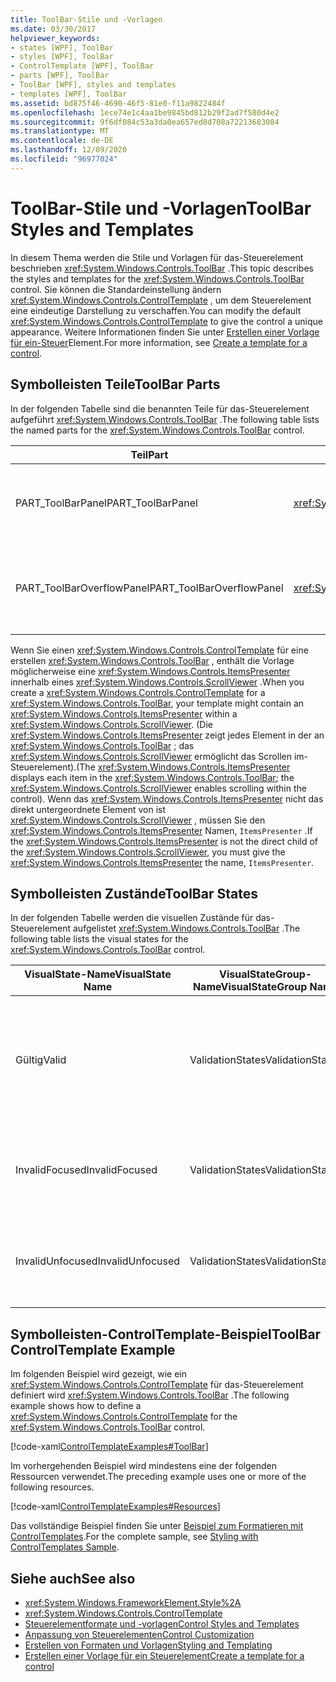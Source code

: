 ```yaml
---
title: ToolBar-Stile und -Vorlagen
ms.date: 03/30/2017
helpviewer_keywords:
- states [WPF], ToolBar
- styles [WPF], ToolBar
- ControlTemplate [WPF], ToolBar
- parts [WPF], ToolBar
- ToolBar [WPF], styles and templates
- templates [WPF], ToolBar
ms.assetid: bd875f46-4690-46f5-81e0-f11a9822484f
ms.openlocfilehash: 1ece74e1c4aa1be9845bd812b29f2ad7f580d4e2
ms.sourcegitcommit: 9f6df084c53a3da0ea657ed0d708a72213683084
ms.translationtype: MT
ms.contentlocale: de-DE
ms.lasthandoff: 12/09/2020
ms.locfileid: "96977024"
---
```

# <a name="toolbar-styles-and-templates"></a><span data-ttu-id="ee530-102">ToolBar-Stile und -Vorlagen</span><span class="sxs-lookup"><span data-stu-id="ee530-102">ToolBar Styles and Templates</span></span>
<span data-ttu-id="ee530-103">In diesem Thema werden die Stile und Vorlagen für das-Steuerelement beschrieben <xref:System.Windows.Controls.ToolBar> .</span><span class="sxs-lookup"><span data-stu-id="ee530-103">This topic describes the styles and templates for the <xref:System.Windows.Controls.ToolBar> control.</span></span> <span data-ttu-id="ee530-104">Sie können die Standardeinstellung ändern <xref:System.Windows.Controls.ControlTemplate> , um dem Steuerelement eine eindeutige Darstellung zu verschaffen.</span><span class="sxs-lookup"><span data-stu-id="ee530-104">You can modify the default <xref:System.Windows.Controls.ControlTemplate> to give the control a unique appearance.</span></span> <span data-ttu-id="ee530-105">Weitere Informationen finden Sie unter [Erstellen einer Vorlage für ein-Steuer](/dotnet/desktop-wpf/themes/how-to-create-apply-template)Element.</span><span class="sxs-lookup"><span data-stu-id="ee530-105">For more information, see [Create a template for a control](/dotnet/desktop-wpf/themes/how-to-create-apply-template).</span></span>  
  
## <a name="toolbar-parts"></a><span data-ttu-id="ee530-106">Symbolleisten Teile</span><span class="sxs-lookup"><span data-stu-id="ee530-106">ToolBar Parts</span></span>  
 <span data-ttu-id="ee530-107">In der folgenden Tabelle sind die benannten Teile für das-Steuerelement aufgeführt <xref:System.Windows.Controls.ToolBar> .</span><span class="sxs-lookup"><span data-stu-id="ee530-107">The following table lists the named parts for the <xref:System.Windows.Controls.ToolBar> control.</span></span>  
  
|<span data-ttu-id="ee530-108">Teil</span><span class="sxs-lookup"><span data-stu-id="ee530-108">Part</span></span>|<span data-ttu-id="ee530-109">type</span><span class="sxs-lookup"><span data-stu-id="ee530-109">Type</span></span>|<span data-ttu-id="ee530-110">BESCHREIBUNG</span><span class="sxs-lookup"><span data-stu-id="ee530-110">Description</span></span>|  
|-|-|-|  
|<span data-ttu-id="ee530-111">PART_ToolBarPanel</span><span class="sxs-lookup"><span data-stu-id="ee530-111">PART_ToolBarPanel</span></span>|<xref:System.Windows.Controls.Primitives.ToolBarPanel>|<span data-ttu-id="ee530-112">Das-Objekt, das die Steuerelemente auf dem enthält <xref:System.Windows.Controls.ToolBar> .</span><span class="sxs-lookup"><span data-stu-id="ee530-112">The object that contains the controls on the <xref:System.Windows.Controls.ToolBar>.</span></span>|  
|<span data-ttu-id="ee530-113">PART_ToolBarOverflowPanel</span><span class="sxs-lookup"><span data-stu-id="ee530-113">PART_ToolBarOverflowPanel</span></span>|<xref:System.Windows.Controls.Primitives.ToolBarOverflowPanel>|<span data-ttu-id="ee530-114">Das-Objekt, das die Steuerelemente enthält, die sich im Überlauf Bereich von befinden <xref:System.Windows.Controls.ToolBar> .</span><span class="sxs-lookup"><span data-stu-id="ee530-114">The object that contains the controls that are in the overflow area of the <xref:System.Windows.Controls.ToolBar>.</span></span>|  
  
 <span data-ttu-id="ee530-115">Wenn Sie einen <xref:System.Windows.Controls.ControlTemplate> für eine erstellen <xref:System.Windows.Controls.ToolBar> , enthält die Vorlage möglicherweise eine <xref:System.Windows.Controls.ItemsPresenter> innerhalb eines <xref:System.Windows.Controls.ScrollViewer> .</span><span class="sxs-lookup"><span data-stu-id="ee530-115">When you create a <xref:System.Windows.Controls.ControlTemplate> for a <xref:System.Windows.Controls.ToolBar>, your template might contain an <xref:System.Windows.Controls.ItemsPresenter> within a <xref:System.Windows.Controls.ScrollViewer>.</span></span> <span data-ttu-id="ee530-116">(Die <xref:System.Windows.Controls.ItemsPresenter> zeigt jedes Element in der an <xref:System.Windows.Controls.ToolBar> ; das <xref:System.Windows.Controls.ScrollViewer> ermöglicht das Scrollen im-Steuerelement).</span><span class="sxs-lookup"><span data-stu-id="ee530-116">(The <xref:System.Windows.Controls.ItemsPresenter> displays each item in the <xref:System.Windows.Controls.ToolBar>; the <xref:System.Windows.Controls.ScrollViewer> enables scrolling within the control).</span></span>  <span data-ttu-id="ee530-117">Wenn das <xref:System.Windows.Controls.ItemsPresenter> nicht das direkt untergeordnete Element von ist <xref:System.Windows.Controls.ScrollViewer> , müssen Sie den <xref:System.Windows.Controls.ItemsPresenter> Namen, `ItemsPresenter` .</span><span class="sxs-lookup"><span data-stu-id="ee530-117">If the <xref:System.Windows.Controls.ItemsPresenter> is not the direct child of the <xref:System.Windows.Controls.ScrollViewer>, you must give the <xref:System.Windows.Controls.ItemsPresenter> the name, `ItemsPresenter`.</span></span>  
  
## <a name="toolbar-states"></a><span data-ttu-id="ee530-118">Symbolleisten Zustände</span><span class="sxs-lookup"><span data-stu-id="ee530-118">ToolBar States</span></span>  
 <span data-ttu-id="ee530-119">In der folgenden Tabelle werden die visuellen Zustände für das-Steuerelement aufgelistet <xref:System.Windows.Controls.ToolBar> .</span><span class="sxs-lookup"><span data-stu-id="ee530-119">The following table lists the visual states for the <xref:System.Windows.Controls.ToolBar> control.</span></span>  
  
|<span data-ttu-id="ee530-120">VisualState-Name</span><span class="sxs-lookup"><span data-stu-id="ee530-120">VisualState Name</span></span>|<span data-ttu-id="ee530-121">VisualStateGroup-Name</span><span class="sxs-lookup"><span data-stu-id="ee530-121">VisualStateGroup Name</span></span>|<span data-ttu-id="ee530-122">Beschreibung</span><span class="sxs-lookup"><span data-stu-id="ee530-122">Description</span></span>|  
|-|-|-|  
|<span data-ttu-id="ee530-123">Gültig</span><span class="sxs-lookup"><span data-stu-id="ee530-123">Valid</span></span>|<span data-ttu-id="ee530-124">ValidationStates</span><span class="sxs-lookup"><span data-stu-id="ee530-124">ValidationStates</span></span>|<span data-ttu-id="ee530-125">Das Steuerelement verwendet die <xref:System.Windows.Controls.Validation> -Klasse, und die <xref:System.Windows.Controls.Validation.HasError%2A?displayProperty=nameWithType> angefügte-Eigenschaft ist `false` .</span><span class="sxs-lookup"><span data-stu-id="ee530-125">The control uses the <xref:System.Windows.Controls.Validation> class and the <xref:System.Windows.Controls.Validation.HasError%2A?displayProperty=nameWithType> attached property is `false`.</span></span>|  
|<span data-ttu-id="ee530-126">InvalidFocused</span><span class="sxs-lookup"><span data-stu-id="ee530-126">InvalidFocused</span></span>|<span data-ttu-id="ee530-127">ValidationStates</span><span class="sxs-lookup"><span data-stu-id="ee530-127">ValidationStates</span></span>|<span data-ttu-id="ee530-128">Die <xref:System.Windows.Controls.Validation.HasError%2A?displayProperty=nameWithType> angefügte-Eigenschaft ist, dass `true` das Steuerelement den Fokus besitzt.</span><span class="sxs-lookup"><span data-stu-id="ee530-128">The <xref:System.Windows.Controls.Validation.HasError%2A?displayProperty=nameWithType> attached property is `true` has the control has focus.</span></span>|  
|<span data-ttu-id="ee530-129">InvalidUnfocused</span><span class="sxs-lookup"><span data-stu-id="ee530-129">InvalidUnfocused</span></span>|<span data-ttu-id="ee530-130">ValidationStates</span><span class="sxs-lookup"><span data-stu-id="ee530-130">ValidationStates</span></span>|<span data-ttu-id="ee530-131">Die <xref:System.Windows.Controls.Validation.HasError%2A?displayProperty=nameWithType> angefügte-Eigenschaft ist, wenn `true` das Steuerelement keinen Fokus hat.</span><span class="sxs-lookup"><span data-stu-id="ee530-131">The <xref:System.Windows.Controls.Validation.HasError%2A?displayProperty=nameWithType> attached property is `true` has the control does not have focus.</span></span>|  
  
## <a name="toolbar-controltemplate-example"></a><span data-ttu-id="ee530-132">Symbolleisten-ControlTemplate-Beispiel</span><span class="sxs-lookup"><span data-stu-id="ee530-132">ToolBar ControlTemplate Example</span></span>  
 <span data-ttu-id="ee530-133">Im folgenden Beispiel wird gezeigt, wie ein <xref:System.Windows.Controls.ControlTemplate> für das-Steuerelement definiert wird <xref:System.Windows.Controls.ToolBar> .</span><span class="sxs-lookup"><span data-stu-id="ee530-133">The following example shows how to define a <xref:System.Windows.Controls.ControlTemplate> for the <xref:System.Windows.Controls.ToolBar> control.</span></span>  
  
 [!code-xaml[ControlTemplateExamples#ToolBar](~/samples/snippets/csharp/VS_Snippets_Wpf/ControlTemplateExamples/CS/resources/toolbar.xaml#toolbar)]  
  
 <span data-ttu-id="ee530-134">Im vorhergehenden Beispiel wird mindestens eine der folgenden Ressourcen verwendet.</span><span class="sxs-lookup"><span data-stu-id="ee530-134">The preceding example uses one or more of the following resources.</span></span>  
  
 [!code-xaml[ControlTemplateExamples#Resources](~/samples/snippets/csharp/VS_Snippets_Wpf/ControlTemplateExamples/CS/resources/shared.xaml#resources)]  
  
 <span data-ttu-id="ee530-135">Das vollständige Beispiel finden Sie unter [Beispiel zum Formatieren mit ControlTemplates](https://github.com/Microsoft/WPF-Samples/tree/master/Styles%20&%20Templates/IntroToStylingAndTemplating).</span><span class="sxs-lookup"><span data-stu-id="ee530-135">For the complete sample, see [Styling with ControlTemplates Sample](https://github.com/Microsoft/WPF-Samples/tree/master/Styles%20&%20Templates/IntroToStylingAndTemplating).</span></span>  
  
## <a name="see-also"></a><span data-ttu-id="ee530-136">Siehe auch</span><span class="sxs-lookup"><span data-stu-id="ee530-136">See also</span></span>

- <xref:System.Windows.FrameworkElement.Style%2A>
- <xref:System.Windows.Controls.ControlTemplate>
- [<span data-ttu-id="ee530-137">Steuerelementformate und -vorlagen</span><span class="sxs-lookup"><span data-stu-id="ee530-137">Control Styles and Templates</span></span>](control-styles-and-templates.md)
- [<span data-ttu-id="ee530-138">Anpassung von Steuerelementen</span><span class="sxs-lookup"><span data-stu-id="ee530-138">Control Customization</span></span>](control-customization.md)
- [<span data-ttu-id="ee530-139">Erstellen von Formaten und Vorlagen</span><span class="sxs-lookup"><span data-stu-id="ee530-139">Styling and Templating</span></span>](/dotnet/desktop-wpf/fundamentals/styles-templates-overview)
- [<span data-ttu-id="ee530-140">Erstellen einer Vorlage für ein Steuerelement</span><span class="sxs-lookup"><span data-stu-id="ee530-140">Create a template for a control</span></span>](/dotnet/desktop-wpf/themes/how-to-create-apply-template)
